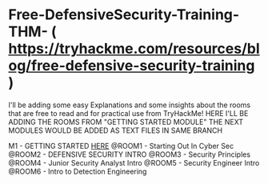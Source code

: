# Free-DefensiveSecurity-Training-THM- ( https://tryhackme.com/resources/blog/free-defensive-security-training )

I'll be adding some easy Explanations and some insights about the rooms that are free to read and for practical use from TryHackMe!
HERE I'LL BE ADDING THE ROOMS FROM "GETTING STARTED MODULE" THE NEXT MODULES WOULD BE ADDED AS TEXT FILES IN SAME BRANCH

M1 - GETTING STARTED [HERE](relative/path/to/your/file.ext)
@ROOM1 - Starting Out In Cyber Sec
@ROOM2 - DEFENSIVE SECURITY INTRO
@ROOM3 - Security Principles
@ROOM4 - Junior Security Analyst Intro
@ROOM5 - Security Engineer Intro
@ROOM6 - Intro to Detection Engineering

